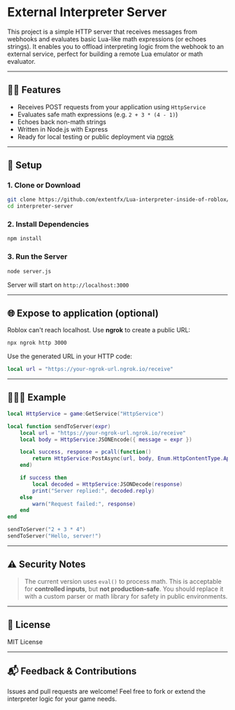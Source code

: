 # External Interpreter Server

This project is a simple HTTP server that receives messages from webhooks and evaluates basic Lua-like math expressions (or echoes strings). It enables you to offload interpreting logic from the webhook to an external service, perfect for building a remote Lua emulator or math evaluator.

---

## 🧑‍💻 Features

* Receives POST requests from your application using `HttpService`
* Evaluates safe math expressions (e.g. `2 + 3 * (4 - 1)`)
* Echoes back non-math strings
* Written in Node.js with Express
* Ready for local testing or public deployment via [ngrok](https://ngrok.com)

---

## 💠 Setup

### 1. Clone or Download

```bash
git clone https://github.com/extentfx/Lua-interpreter-inside-of-roblox/server.js
cd interpreter-server
```

### 2. Install Dependencies

```bash
npm install
```

### 3. Run the Server

```bash
node server.js
```

Server will start on `http://localhost:3000`

---

## 🌐 Expose to application (optional)

Roblox can't reach localhost. Use **ngrok** to create a public URL:

```bash
npx ngrok http 3000
```

Use the generated URL in your HTTP code:

```lua
local url = "https://your-ngrok-url.ngrok.io/receive"
```

---

## 🧏🏻‍💻 Example

```lua
local HttpService = game:GetService("HttpService")

local function sendToServer(expr)
	local url = "https://your-ngrok-url.ngrok.io/receive"
	local body = HttpService:JSONEncode({ message = expr })

	local success, response = pcall(function()
		return HttpService:PostAsync(url, body, Enum.HttpContentType.ApplicationJson)
	end)

	if success then
		local decoded = HttpService:JSONDecode(response)
		print("Server replied:", decoded.reply)
	else
		warn("Request failed:", response)
	end
end

sendToServer("2 + 3 * 4")
sendToServer("Hello, server!")
```

---

## ⚠️ Security Notes

> The current version uses `eval()` to process math. This is acceptable for **controlled inputs**, but **not production-safe**. You should replace it with a custom parser or math library for safety in public environments.

---

## 📄 License

MIT License

---

## 📬 Feedback & Contributions

Issues and pull requests are welcome! Feel free to fork or extend the interpreter logic for your game needs.

